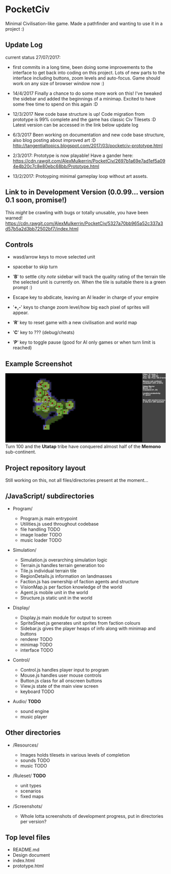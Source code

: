 # PocketCiv
Minimal Civilisation-like game. Made a pathfinder and wanting to use it in a project :)

## Update Log
current status 27/07/2017:
- first commits in a long time, been doing some improvements to the interface to get back into coding on this project. Lots of new parts to the interface including buttons, zoom levels and auto-focus. Game should work on any size of browser window now :)

- 14/4/2017 Finally a chance to do some more work on this! I've tweaked the sidebar and added the beginnings of a minimap. Excited to have some free time to spend on this again :D

- 12/3/2017 New code base structure is up! Code migration from prototype is 99% complete and the game has classic Civ Tilesets :D Latest version can be accessed in the link below update log

- 6/3/2017 Been working on documentation and new code base structure, also blog posting about improved art :D 
http://tangentialtopics.blogspot.com/2017/03/pocketciv-prototype.html
 
- 2/3/2017: Prototype is now playable! Have a gander here:
https://cdn.rawgit.com/AlexMulkerrin/PocketCiv/2697b1a69e7ad1ef5a094e4b20c7c8e80ebc68bb/Prototype.html
- 13/2/2017: Protoyping minimal gameplay loop without art assets.

## Link to in Development Version (0.0.99... version 0.1 soon, promise!)
This *might* be crawling with bugs or totally unusable, you have been warned!
https://cdn.rawgit.com/AlexMulkerrin/PocketCiv/5327a70bb965a52c337a3d57b5a2d3bb72502bf7/index.html

## Controls
* wasd/arrow keys to move selected unit
* spacebar to skip turn
* '**B**' to settle city *note* sidebar will track the quality rating of the terrain tile the selected unit is currently on. When the tile is suitable there is a green prompt :)

* Escape key to abdicate, leaving an AI leader in charge of your empire
* '**+,-**' keys to change zoom level/how big each pixel of sprites will appear.
* '**R**' key to reset game with a new civilisation and world map
* '**C**' key to ??? (debug/cheats)
* '**P**' key to toggle pause (good for AI only games or when turn limit is reached)

## Example Screenshot
![What your empire will hopefully look like](https://github.com/AlexMulkerrin/PocketCiv/blob/master/Screenshots/example%20100%20turns.png)
Turn 100 and the **Utatap** tribe have conquered almost half of the **Memono** sub-continent.


## Project repository layout
Still working on this, not all files/directories present at the moment...

## /JavaScript/ subdirectories
* Program/
  - Program.js main entrypoint
  - Utilities.js used throughout codebase
  - file handling TODO
  - image loader TODO
  - music loader TODO
 
* Simulation/
  - Simulation.js overarching simulation logic
  - Terrain.js handles terrain generation too
  - Tile.js individual terrain tile
  - RegionDetails.js information on landmasses
  - Faction.js has ownership of faction agents and structure
  - VisionMap.js per faction knowledge of the world
  - Agent.js mobile unit in the world
  - Structure.js static unit in the world
 
* Display/
  - Display.js main module for output to screen
  - SpriteSheet.js generates unit sprites from faction colours
  - Sidebar.js gives the player heaps of info along with minimap and buttons
  - renderer TODO
  - minimap TODO
  - interface  TODO

* Control/
  - Control.js handles player input to program
  - Mouse.js handles user mouse controls
  - Button.js class for all onscreen buttons
  - View.js state of the main view screen
  - keyboard TODO

* Audio/ **TODO**
  - sound engine 
  - music player 

## Other directories
* /Resources/
  - Images holds tilesets in various levels of completion
  - sounds TODO
  - music TODO

* /Ruleset/ **TODO**
  - unit types
  - scenarios
  - fixed maps

* /Screenshots/
  - Whole lotta screenshots of development progress, put in directories per version?

## Top level files
* README.md
* Design document
* index.html
* prototype.html
